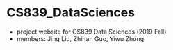 # CS839_DataSciences
* project website for CS839 Data Sciences (2019 Fall)
* members: Jing Liu, Zhihan Guo, Yiwu Zhong

